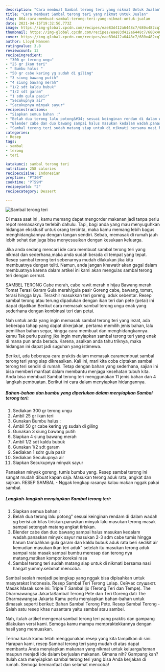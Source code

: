 ```yaml
---
description: "Cara membuat Sambal terong teri yang nikmat Untuk Jualan"
title: "Cara membuat Sambal terong teri yang nikmat Untuk Jualan"
slug: 864-cara-membuat-sambal-terong-teri-yang-nikmat-untuk-jualan
date: 2021-04-15T19:32:56.773Z
image: https://img-global.cpcdn.com/recipes/eae83d412a6448c7/680x482cq70/sambal-terong-teri-foto-resep-utama.jpg
thumbnail: https://img-global.cpcdn.com/recipes/eae83d412a6448c7/680x482cq70/sambal-terong-teri-foto-resep-utama.jpg
cover: https://img-global.cpcdn.com/recipes/eae83d412a6448c7/680x482cq70/sambal-terong-teri-foto-resep-utama.jpg
author: Lloyd Hansen
ratingvalue: 3.8
reviewcount: 12
recipeingredient:
- "300 gr terong ungu"
- "25 gr ikan teri"
- " Bumbu halus "
- "50 gr cabe kering yg sudah di giling"
- "3 siung bawang putih"
- "4 siung bawang merah"
- "1/2 sdt kaldu bubuk"
- "1/2 sdt garam"
- "1 sdm gula pasir"
- "Secukupnya air"
- "Secukupnya minyak sayur"
recipeinstructions:
- "Siapkan semua bahan :"
- "Belah dua terong lalu potong&#34; sesuai keinginan rendam di dalam wadah yg berisi air bilas tiriskan.panaskan minyak lalu masukan terong masak sampai setengah matang angkat tiriskan."
- "Blender cabe dan duo bawang sampai halus masukan kedalam wadah.panaskan minyak sayur masukan 2-3 sdm cabe tumis hingga harum tambahkan gula garam dan kaldu bubuk aduk rata beri sedikit air kemudian masukan ikan teri aduk&#34; setelah itu masukan terong aduk sampai rata masak sampai bumbu meresap dan terong nya matang.matikan kompor.koreksi rasa"
- "Sambal terong teri sudah matang siap untuk di nikmati bersama nasi hangat yummy.selamat mencoba."
categories:
- Resep
tags:
- sambal
- terong
- teri

katakunci: sambal terong teri 
nutrition: 258 calories
recipecuisine: Indonesian
preptime: "PT36M"
cooktime: "PT59M"
recipeyield: "2"
recipecategory: Dessert

---
```



![Sambal terong teri](https://img-global.cpcdn.com/recipes/eae83d412a6448c7/680x482cq70/sambal-terong-teri-foto-resep-utama.jpg)

Di masa  saat ini , kamu memang dapat mengorder makanan jadi tanpa perlu repot memasaknya terlebih dahulu. Tapi, bagi anda yang mau menyuguhkan hidangan eksklusif untuk orang tercinta, maka kamu memang lebih bagus menghidangkannya dengan tangan sendiri. Sebab, memasak di rumah jauh lebih sehat dan juga bisa menyesuaikan dengan kesukaan keluarga.

Jika anda sedang mencari ide cara membuat sambal terong teri yang nikmat dan sederhana,maka anda sudah berada di tempat yang tepat. Resep sambal terong teri  sebenarnya mudah dilakukan jika kita membuatnya dengan teliti. Namun, anda jangan khawatir akan gagal dalam membuatnya 
karena dalam artikel ini kami akan mengulas sambal terong teri dengan cermat.  

SAMBEL TERONG Cabe merah, cabe rawit merah n hijau Bawang merah Tomat Terasi Garam Gula merah/gula pasir Goreng cabe, bawang, tomat, terasi hingga layu. Terakhir masukkan teri goreng, aduk sebentar. Resep sambal terong atau terung dipadukan dengan ikan teri dan pete (petai) ini dapat dijadikan Berikut cara memasak sambal terong ungu enak yang sederhana dengan kombinasi teri dan petai.

Nah untuk anda yang ingin memasak sambal terong teri yang lezat, ada beberapa tahap yang dapat dikerjakan, pertama memilih jenis bahan, lalu pemilihan bahan segar, hingga cara membuat dan menghidangkannya. kamu Tak perlu pusing jika ingin menyiapkan sambal terong teri yang enak di mana pun anda berada. Karena, asalkan anda  tahu triknya, maka hidangan ini dapat jadi suguhan yang istimewa.

Berikut, ada beberapa cara praktis  dalam memasak caramembuat sambal terong teri yang siap dikreasikan. Kali ini, mari kita coba ciptakan sambal terong teri sendiri di rumah. Tetap dengan bahan yang sederhana, sajian ini bisa memberi manfaat dalam membantu menjaga kesehatan tubuh kita. Anda bisa membuat Sambal terong teri menggunakan 11 jenis bahan dan 4 langkah pembuatan. Berikut ini cara dalam menyiapkan hidangannya.

<!--inarticleads1-->

##### Bahan-bahan dan bumbu yang diperlukan dalam menyiapkan Sambal terong teri:

1. Sediakan 300 gr terong ungu
1. Ambil 25 gr ikan teri
1. Gunakan  Bumbu halus :
1. Ambil 50 gr cabe kering yg sudah di giling
1. Gunakan 3 siung bawang putih
1. Siapkan 4 siung bawang merah
1. Ambil 1/2 sdt kaldu bubuk
1. Gunakan 1/2 sdt garam
1. Sediakan 1 sdm gula pasir
1. Sediakan Secukupnya air
1. Siapkan Secukupnya minyak sayur


Panaskan minyak goreng, tumis bumbu yang. Resep sambal terong ini sangat mudah dibuat kapan saja. Masukan terong aduk rata, angkat dan sajikan. RESEP SAMBAL - Nggak lengkap rasanya kalau makan nggak pakai sambal. 

<!--inarticleads2-->

##### Langkah-langkah menyiapkan Sambal terong teri:

1. Siapkan semua bahan :
1. Belah dua terong lalu potong&#34; sesuai keinginan rendam di dalam wadah yg berisi air bilas tiriskan.panaskan minyak lalu masukan terong masak sampai setengah matang angkat tiriskan.
1. Blender cabe dan duo bawang sampai halus masukan kedalam wadah.panaskan minyak sayur masukan 2-3 sdm cabe tumis hingga harum tambahkan gula garam dan kaldu bubuk aduk rata beri sedikit air kemudian masukan ikan teri aduk&#34; setelah itu masukan terong aduk sampai rata masak sampai bumbu meresap dan terong nya matang.matikan kompor.koreksi rasa
1. Sambal terong teri sudah matang siap untuk di nikmati bersama nasi hangat yummy.selamat mencoba.


Sambal seolah menjadi pelengkap yang nggak bisa dipisahkan untuk masyarakat Indonesia. Resep Sambal Teri Terong Lalap. Сейчас слушают. Masak Masak sore ini: Triple T Sambal Ijo (Terong Teri dan Tempe). The Dharmawangsa JakartaSambal Terong Pete dan Teri Goreng dati The Dharmawangsa Jakarta Kamu perlu menyiapkan bahan-bahan untuk dimasak seperti berikut: Bahan Sambal Terong Pete. Resep Sambal Terong - Salah satu resep khas nusantara yaitu sambal atau sambel. 

Nah, itulah artikel mengenai  sambal terong teri  yang praktis dan gampang dilakukan versi kami. Semoga kamu mampu mempraktekkannya dengan hasil yang memuaskan. 

Terima kasih kamu telah menggunakan resep yang kita tampilkan di sini. Harapan kami, resep  Sambal terong teri yang mudah di atas dapat membantu Anda menyiapkan makanan yang nikmat untuk keluarga/teman maupun menjadi ide dalam berjualan makanan. Gimana nih? Gampang kan? Itulah cara menyiapkan sambal terong teri yang bisa Anda kerjakan di rumah. Semoga bermanfaat dan selamat mencoba!


